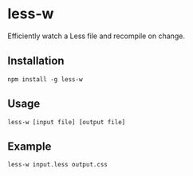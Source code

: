 # less-w

Efficiently watch a Less file and recompile on change.

## Installation

    npm install -g less-w

## Usage

    less-w [input file] [output file]
    
## Example

    less-w input.less output.css